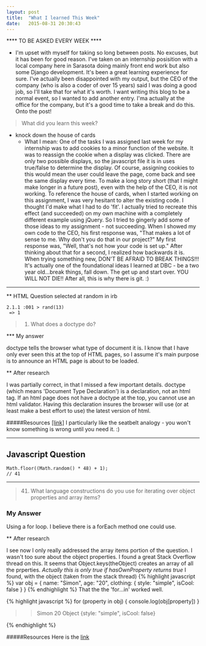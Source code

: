 ```yaml
---
layout: post
title:  "What I learned This Week"
date:   2015-08-31 20:30:43
---
```


**** TO BE ASKED EVERY WEEK ****

 - I'm upset with myself for taking so long between posts. No excuses, but it has been for good reason. I've taken on an internship posisition with a local company here in Sarasota doing mainly front end work but also some Django development. It's been a great learning experience for sure. I've actually been disappointed with my output, but the CEO of the company (who is also a coder of over 15 years) said I was doing a good job, so I'll take that for what it's worth. I want writing this blog to be a normal event, so I wanted to add another entry. I'ma actually at the office for the company, but it's a good time to take a break and do this. Onto the post!

>What did you learn this week?

* knock down the house of cards
  - What I mean: One of the tasks I was assigned last week for my internship was to add cookies to a minor function of the website. It was to reassign the cookie when a display was clicked. There are only two possible displays, so the javascript file it is in uses true/false to determine the display. Of course, assigning cookies to this would mean the user could leave the page, come back and see the same display every time. To make a long story short (that I might make longer in a future post), even with the help of the CEO, it is not working. To reference the house of cards, when I started working on this assignment, I was very hesitant to alter the existing code. I thought I'd make what I had to do 'fit'. I actually tried to recreate this effect (and succeeded) on my own machine with a completely different example using jQuery. So I tried to gingerly add some of those ideas to my assignment - not succeeding. When I showed my own code to the CEO, his first response was, "That makes a lot of sense to me. Why don't you do that in our project?" My first response was, "Well, that's not how your code is set up." After thinking about that for a second, I realized how backwards it is. When trying something new, DON'T BE AFRAID TO BREAK THINGS!!! It's actually one of the foundational ideas I learned at DBC - be a two year old...break things, fall down. The get up and start over. YOU WILL NOT DIE!! After all, this is why there is git. :)


---
** HTML Question 
selected at random in irb 
```
2.1.1 :001 > rand(13)
 => 1
```

>1.  What does a doctype do?

*** My answer

doctype tells the browser what type of document it is. I know that I have only ever seen this at the top of HTML pages, so I assume it's main purpose is to announce an HTML page is about to be loaded.

** After research

I was partially correct, in that I missed a few important details. doctype (which means 'Document Type Declaration') is a declaration, not an html tag. If an html page does not have a doctype at the top, you cannot use an html validator. Having this declaration insures the browser will use (or at least make a best effort to use) the latest version of html.

#####Resources
[[link]](http://stackoverflow.com/questions/7695044/what-does-doctype-html-do)
I particularly like the seatbelt analogy - you won't know something is wrong until you need it. :)


 
  

---
## Javascript Question
```
Math.floor((Math.random() * 48) + 1);
// 41 
``` 
---


>41.  What language constructions do you use for iterating over object properties and array items?

### My Answer

Using a for loop. I believe there is a forEach method one could use.

** After research

I see now I only really addressed the array items portion of the question. I wasn't too sure about the object properties. I found a great Stack Overflow thread on this. It seems that Object.keys(theObject) creates an array of all the prperties. *Actually this is only true if hasOwnProperty returns true*
I found, with the object (taken from the stack thread)
{% highlight javascript %}
var obj = {
    name: "Simon",
    age: "20",
    clothing: {
        style: "simple",
        isCool: false
    }
}
{% endhighlight %}
That the the 'for...in' worked well.

{% highlight javascript %}
for (property in obj) {
  console.log(obj[property])
}
>> Simon
>> 20
>> Object {style: "simple", isCool: false}

{% endhighlight %}

#####Resources
Here is the [link](http://stackoverflow.com/questions/8312459/iterate-through-object-properties) 
 

